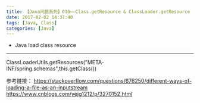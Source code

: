 ```yaml
---
title: 【Java问题系列】010——Class.getResource & ClassLoader.getResource
date: 2017-02-02 14:37:40
tags: [Java, Class]
categories: [Java]
---
```

- Java load class resource
<!-- more -->

--------------------------------


ClassLoaderUtils.getResources("META-INF/spring.schemas",this.getClass())

参考链接：
https://stackoverflow.com/questions/676250/different-ways-of-loading-a-file-as-an-inputstream
https://www.cnblogs.com/yejg1212/p/3270152.html